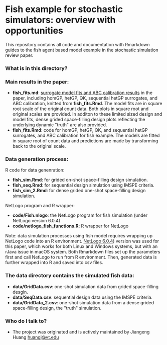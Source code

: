 # Fish example for stochastic simulators: overview with opportunities

This repository contains all code and documentation with Rmarkdown guides to the fish agent based model example in the stochastic simulation review paper. 

### What is in this directory? 

### Main results in the paper: 

* **fish_fits.md**: [surrogate model fits and ABC calibration results](https://github.com/jhuang672/fish/blob/master/fish_fits.md) in the paper, including homGP, hetGP, QK, sequential hetGP surrogates, and ABC calibration, knitted from **fish_fits.Rmd**. The model fits are in square root scale of the original count data. Both plots in square root and original scales are provided. In additon to these limited sized design and model fits, dense grided space-filling design plots reflecting the underlying dynamic "truth" are also provided.
* **fish_fits.Rmd**: code for homGP, hetGP, QK, and sequential hetGP surrogates, and ABC calibration for fish example. The models are fitted in square root of count data and predictions are made by transforming back to the original scale. 

### Data generation process: 

R code for data genenration: 
* **fish_sim.Rmd**: for grided on-shot space-filling design simulation.
* **fish_seq.Rmd**: for sequential design simulation using IMSPE criteria. 
* **fish_sim_2.Rmd**: for dense grided one-shot space-filling design simulation.

NetLogo program and R wrapper: 
* **code/Fish.nlogo**: the NetLogo program for fish simulation (under NetLogo version 6.0.4)
* **code/netlogo_fish_functions.R**: R wrapper for NetLogo

Note: data simulation processes using fish model requires wrapping up NetLogo code into an R environment.
[NetLogo 6.0.4](https://ccl.northwestern.edu/netlogo/index.shtml)) version was used for this paper, which works for both Linux and Windows systems, but with an rJava issue in macOS system. 
Both Rmarkdown files set up the parameters first and call NetLogo to run from R environment. Then, generated data is further wrapped into R and saved into csv files. 

### The **data** directory contains the simulated fish data: 

* **data/GridData.csv**: one-shot simulation data from grided space-filling desgin. 
* **data/SeqData.csv**: sequential design data using the IMSPE criteria. 
* **data/GridData_2.csv**: one-shot simulation data from a dense grided space-filling design, the "truth" simulation.  

### Who do I talk to? ###

* The project was originated and is actively maintained by Jiangeng Huang <huangj@vt.edu>
